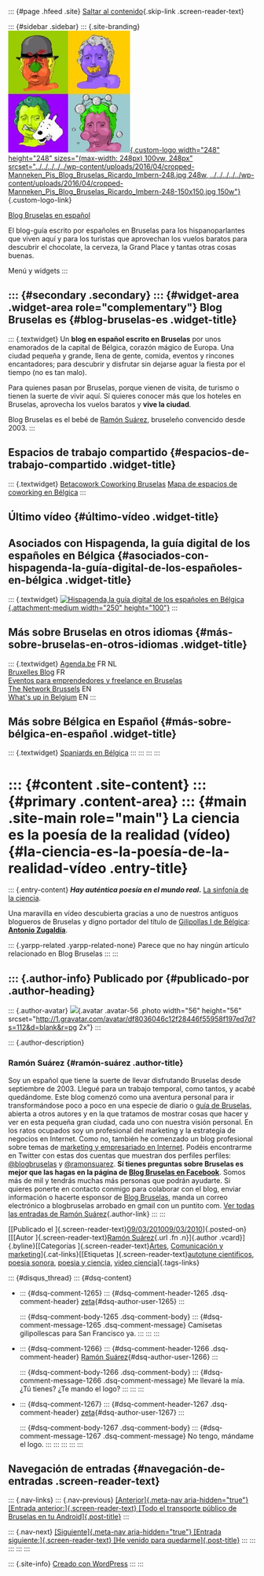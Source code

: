 ::: {#page .hfeed .site}
[Saltar al
contenido](../../../../../index.html?p=1681#content){.skip-link
.screen-reader-text}

::: {#sidebar .sidebar}
::: {.site-branding}
[![](../../../../../wp-content/uploads/2016/04/cropped-Manneken_Pis_Blog_Bruselas_Ricardo_Imbern-248.jpg){.custom-logo
width="248" height="248" sizes="(max-width: 248px) 100vw, 248px"
srcset="../../../../../wp-content/uploads/2016/04/cropped-Manneken_Pis_Blog_Bruselas_Ricardo_Imbern-248.jpg 248w, ../../../../../wp-content/uploads/2016/04/cropped-Manneken_Pis_Blog_Bruselas_Ricardo_Imbern-248-150x150.jpg 150w"}](../../../../../index.html){.custom-logo-link}

[Blog Bruselas en español](../../../../../index.html)

El blog-guía escrito por españoles en Bruselas para los hispanoparlantes
que viven aquí y para los turistas que aprovechan los vuelos baratos
para descubrir el chocolate, la cerveza, la Grand Place y tantas otras
cosas buenas.

Menú y widgets
:::

::: {#secondary .secondary}
::: {#widget-area .widget-area role="complementary"}
Blog Bruselas es {#blog-bruselas-es .widget-title}
----------------

::: {.textwidget}
Un **blog en español escrito en Bruselas** por unos enamorados de la
capital de Bélgica, corazón mágico de Europa. Una ciudad pequeña y
grande, llena de gente, comida, eventos y rincones encantadores; para
descubrir y disfrutar sin dejarse aguar la fiesta por el tiempo (no es
tan malo).

Para quienes pasan por Bruselas, porque vienen de visita, de turismo o
tienen la suerte de vivir aquí. Sí quieres conocer más que los hoteles
en Bruselas, aprovecha los vuelos baratos y **vive la ciudad**.

Blog Bruselas es el bebé de [Ramón Suárez](http://www.ramonsuarez.com),
bruseleño convencido desde 2003.
:::

Espacios de trabajo compartido {#espacios-de-trabajo-compartido .widget-title}
------------------------------

::: {.textwidget}
[Betacowork Coworking Bruselas](http://www.betacowork.com) [Mapa de
espacios de coworking en Bélgica](http://coworkingbelgium.com)
:::

Último vídeo {#último-vídeo .widget-title}
------------

Asociados con Hispagenda, la guía digital de los españoles en Bélgica {#asociados-con-hispagenda-la-guía-digital-de-los-españoles-en-bélgica .widget-title}
---------------------------------------------------------------------

::: {.textwidget}
[![Hispagenda,la guía digital de los españoles en
Bélgica](../../../../../wp-content/uploads/2010/04/Hispagenda-250px.gif "Hispagenda, la guía digital de los españoles en Bélgica"){.attachment-medium
width="250" height="100"}](http://www.hispagenda.com)
:::

Más sobre Bruselas en otros idiomas {#más-sobre-bruselas-en-otros-idiomas .widget-title}
-----------------------------------

::: {.textwidget}
[Agenda.be](http://www.agenda.be) FR NL\
[Bruxelles Blog](http://www.bxlblog.be/) FR\
[Eventos para emprendedores y freelance en
Bruselas](http://www.betacowork.com/events/)\
[The Network
Brussels](http://groups.yahoo.com/group/TheNetworkBrussels/) EN\
[What\'s up in Belgium](http://www.whatsupin.be/) EN
:::

Más sobre Bélgica en Español {#más-sobre-bélgica-en-español .widget-title}
----------------------------

::: {.textwidget}
[Spaniards en Bélgica](http://www.spaniards.es/paises/belgica)
:::
:::
:::
:::

::: {#content .site-content}
::: {#primary .content-area}
::: {#main .site-main role="main"}
La ciencia es la poesía de la realidad (vídeo) {#la-ciencia-es-la-poesía-de-la-realidad-vídeo .entry-title}
==============================================

::: {.entry-content}
***Hay auténtica poesía en el mundo real*.** [La sinfonía de la
ciencia](http://symphonyofscience.com/).

Una maravilla en vídeo descubierta gracias a uno de nuestros antiguos
blogueros de Bruselas y digno portador del título de [Gilipollas I de
Bélgica](http://www.blogbruselas.com/2008/12/tengo-al-nio-gilipollas-al-menos-el.html "Nobleza Gilipollas en Bélgica"):
**[Antonio
Zugaldía](http://zugaldia.wordpress.com/ "El blog de Antonio Zugaldía, Gilipollas I de Bélgica")**.

::: {.yarpp-related .yarpp-related-none}
Parece que no hay ningún artículo relacionado en Blog Bruselas
:::
:::

::: {.author-info}
Publicado por {#publicado-por .author-heading}
-------------

::: {.author-avatar}
![](http://1.gravatar.com/avatar/df8036046c12f28446f55958f197ed7d?s=56&d=blank&r=pg){.avatar
.avatar-56 .photo width="56" height="56"
srcset="http://1.gravatar.com/avatar/df8036046c12f28446f55958f197ed7d?s=112&d=blank&r=pg 2x"}
:::

::: {.author-description}
### Ramón Suárez {#ramón-suárez .author-title}

Soy un español que tiene la suerte de llevar disfrutando Bruselas desde
septiembre de 2003. Llegué para un trabajo temporal, como tantos, y
acabé quedándome. Este blog comenzó como una aventura personal para ir
transformándose poco a poco en una especie de diario o [guía de
Bruselas](../../../../../index.html), abierta a otros autores y en la
que tratamos de mostrar cosas que hacer y ver en esta pequeña gran
ciudad, cada uno con nuestra visión personal. En los ratos ocupados soy
un profesional del marketing y la estrategia de negocios en Internet.
Como no, también he comenzado un blog profesional sobre temas de
[marketing y empresariado en Internet](http://ramonsuarez.com). Podéis
encontrarme en Twitter con estas dos cuentas que muestran dos perfiles
perfiles: [\@blogbruselas](http://twitter.com/blogbruselas) y
[\@ramonsuarez](http://twitter.com/ramonsuarez). **Sí tienes preguntas
sobre Bruselas es mejor que las hagas en la página de [Blog Bruselas en
Facebook](http://www.facebook.com/blogbruselas)**. Somos más de mil y
tendrás muchas más personas que podrán ayudarte. Si quieres ponerte en
contacto conmigo para colaborar con el blog, enviar información o
hacerte esponsor de [Blog Bruselas](../../../../../index.html), manda un
correo electrónico a blogbruselas arrobado en gmail con un puntito com.
[Ver todas las entradas de Ramón
Suárez](../../../04/30/index.html?author=2){.author-link}
:::
:::

[[Publicado el
]{.screen-reader-text}[09/03/201009/03/2010](../../../../../index.html?p=1681)]{.posted-on}[[[Autor
]{.screen-reader-text}[Ramón
Suárez](../../../04/30/index.html?author=2){.url .fn .n}]{.author
.vcard}]{.byline}[[Categorías
]{.screen-reader-text}[Artes](../../../../category/artes/index.html),
[Comunicación y
marketing](../../../../category/comunicacion-y-marketing/index.html)]{.cat-links}[[Etiquetas
]{.screen-reader-text}[autotune
cientificos](../../../../tag/autotune-cientificos/index.html), [poesia
sonora](../../../../tag/poesia-sonora/index.html), [poesia y
ciencia](../../../../tag/poesia-y-ciencia/index.html), [video
ciencia](../../../../tag/video-ciencia/index.html)]{.tags-links}

::: {#disqus_thread}
::: {#dsq-content}
-   ::: {#dsq-comment-1265}
    ::: {#dsq-comment-header-1265 .dsq-comment-header}
    [zeta](http://zugaldia.net){#dsq-author-user-1265}
    :::

    ::: {#dsq-comment-body-1265 .dsq-comment-body}
    ::: {#dsq-comment-message-1265 .dsq-comment-message}
    Camisetas gilipollescas para San Francisco ya.
    :::
    :::
    :::

-   ::: {#dsq-comment-1266}
    ::: {#dsq-comment-header-1266 .dsq-comment-header}
    [Ramón
    Suárez](http://twitter.com/ramonsuarez){#dsq-author-user-1266}
    :::

    ::: {#dsq-comment-body-1266 .dsq-comment-body}
    ::: {#dsq-comment-message-1266 .dsq-comment-message}
    Me llevaré la mía. ¿Tú tienes? ¿Te mando el logo?
    :::
    :::
    :::

-   ::: {#dsq-comment-1267}
    ::: {#dsq-comment-header-1267 .dsq-comment-header}
    [zeta](http://zugaldia.net){#dsq-author-user-1267}
    :::

    ::: {#dsq-comment-body-1267 .dsq-comment-body}
    ::: {#dsq-comment-message-1267 .dsq-comment-message}
    No tengo, mándame el logo.
    :::
    :::
    :::
:::
:::

Navegación de entradas {#navegación-de-entradas .screen-reader-text}
----------------------

::: {.nav-links}
::: {.nav-previous}
[[Anterior]{.meta-nav aria-hidden="true"} [Entrada
anterior:]{.screen-reader-text} [Todo el transporte público de Bruselas
en tu Android]{.post-title}](../../../../../index.html?p=1677)
:::

::: {.nav-next}
[[Siguiente]{.meta-nav aria-hidden="true"} [Entrada
siguiente:]{.screen-reader-text} [He venido para
quedarme]{.post-title}](../../../../../index.html?p=1685)
:::
:::
:::
:::
:::

::: {.site-info}
[Creado con WordPress](https://es.wordpress.org/)
:::
:::
